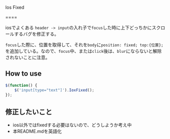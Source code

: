 Ios Fixed

====

iosでよくある `header -> input`の入れ子で`focus`した時に上下どっちかにスクロールするバグを修正する。

`focus`した際に、位置を取得して、それを`body`に`position: fixed; top:{位置};`を追加している。なので、`focus`中、または`click`後は、`blur`にならないと解除されないことに注意。

## How to use

```javascript
$(function() {
	$('input[type="text"]').IoxFixed();
});
```

## 修正したいこと

* ios以外ではfixedする必要はないので、どうしようか考え中
* 本README.mdを英語化

